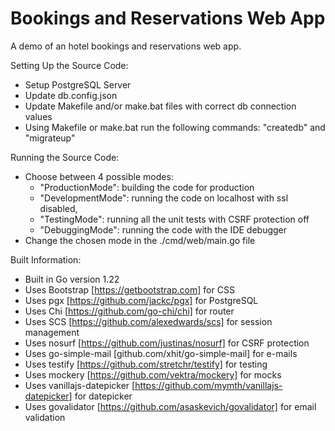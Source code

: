 # Bookings and Reservations Web App
A demo of an hotel bookings and reservations web app.

Setting Up the Source Code:
- Setup PostgreSQL Server
- Update db.config.json
- Update Makefile and/or make.bat files with correct db connection values
- Using Makefile or make.bat run the following commands: "createdb" and "migrateup"

Running the Source Code:
- Choose between 4 possible modes:
    - "ProductionMode": building the code for production
    - "DevelopmentMode": running the code on localhost with ssl disabled, 
    - "TestingMode": running all the unit tests with CSRF protection off
    - "DebuggingMode": running the code with the IDE debugger
- Change the chosen mode in the ./cmd/web/main.go file

Built Information:
- Built in Go version 1.22
- Uses Bootstrap [https://getbootstrap.com] for CSS
- Uses pgx [https://github.com/jackc/pgx] for PostgreSQL
- Uses Chi [https://github.com/go-chi/chi] for router
- Uses SCS [https://github.com/alexedwards/scs] for session management
- Uses nosurf [https://github.com/justinas/nosurf] for CSRF protection
- Uses go-simple-mail [github.com/xhit/go-simple-mail] for e-mails
- Uses testify [https://github.com/stretchr/testify] for testing
- Uses mockery [https://github.com/vektra/mockery] for mocks
- Uses  vanillajs-datepicker [https://github.com/mymth/vanillajs-datepicker] for datepicker
- Uses govalidator [https://github.com/asaskevich/govalidator] for email validation
